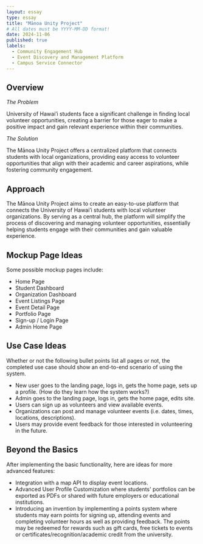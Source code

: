 ```yaml
---
layout: essay
type: essay
title: "Mānoa Unity Project"
# All dates must be YYYY-MM-DD format!
date: 2024-11-06
published: true
labels:
  - Community Engagement Hub
  - Event Discovery and Management Platform
  - Campus Service Connector 
---
```


## Overview

*The Problem*

University of Hawai’i students face a significant challenge in finding local volunteer opportunities, creating a barrier for those eager to make a positive impact and gain relevant experience within their communities. 

*The Solution*

The Mānoa Unity Project offers a centralized platform that connects students with local organizations, providing easy access to volunteer opportunities that align with their academic and career aspirations, while fostering community engagement. 

## Approach

The Mānoa Unity Project aims to create an easy-to-use platform that connects the University of Hawai’i students with local volunteer organizations. By serving as a central hub, the platform will simplify the process of discovering and managing volunteer opportunities, essentially helping students engage with their communities and gain valuable experience. 

## Mockup Page Ideas

Some possible mockup pages include:
- Home Page
- Student Dashboard
- Organization Dashboard
- Event Listings Page
- Event Detail Page
- Portfolio Page
- Sign-up / Login Page
- Admin Home Page

## Use Case Ideas

Whether or not the following bullet points list all pages or not, the completed use case should show an end-to-end scenario of using the system.

- New user goes to the landing page, logs in, gets the home page, sets up a profile. (How do they learn how the system works?)
- Admin goes to the landing page, logs in, gets the home page, edits site.
- Users can sign up as volunteers and view available events.
- Organizations can post and manage volunteer events (i.e. dates, times, locations, descriptions).
- Users may provide event feedback for those interested in volunteering in the future.

## Beyond the Basics
After implementing the basic functionality, here are ideas for more advanced features:
- Integration with a map API to display event locations.
- Advanced User Profile Customization where students' portfolios can be exported as PDFs or shared with future employers or educational institutions.
- Introducing an invention by implementing a points system where students may earn points for signing up, attending events and completing volunteer hours as well as providing feedback. The points may be redeemed for rewards such as gift cards, free tickets to events or certificates/recognition/academic credit from the university. 
